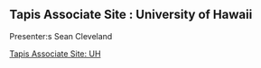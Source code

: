 ## Tapis Associate Site : University of Hawaii

Presenter:s Sean Cleveland

[Tapis Associate Site: UH](https://docs.google.com/presentation/d/1AZBKRKef0aApzjJj2FLwDKWxeIzrkkmNUrPS63JpKNY/edit?usp=sharing)

